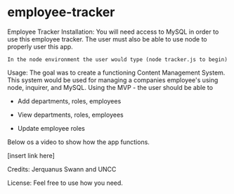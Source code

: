 # employee-tracker


Employee Tracker
Installation:
    You will need access to MySQL in order to use this employee tracker.
    The user must also be able to use node to properly user this app. 

    In the node environment the user would type (node tracker.js to begin)


Usage:
The goal was to create a functioning  Content Management System. This system would be used for managing a companies employee's using node, inquirer, and MySQL. Using the MVP - the user should be able to 

  * Add departments, roles, employees

  * View departments, roles, employees

  * Update employee roles

Below os a video to show how the app functions.

[insert link here]


Credits: Jerquanus Swann and UNCC 

License: Feel free to use how you need.